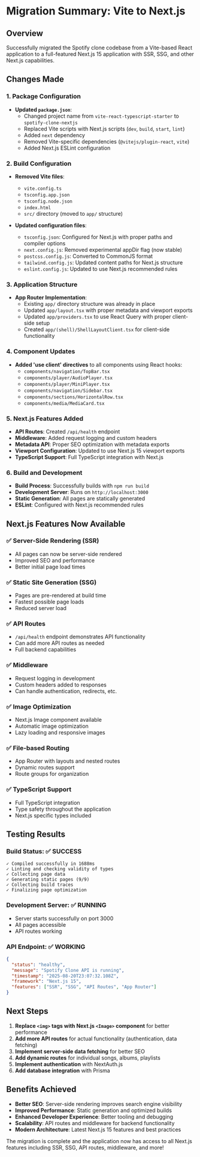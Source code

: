 # Migration Summary: Vite to Next.js

## Overview
Successfully migrated the Spotify clone codebase from a Vite-based React application to a full-featured Next.js 15 application with SSR, SSG, and other Next.js capabilities.

## Changes Made

### 1. Package Configuration
- **Updated `package.json`**:
  - Changed project name from `vite-react-typescript-starter` to `spotify-clone-nextjs`
  - Replaced Vite scripts with Next.js scripts (`dev`, `build`, `start`, `lint`)
  - Added `next` dependency
  - Removed Vite-specific dependencies (`@vitejs/plugin-react`, `vite`)
  - Added Next.js ESLint configuration

### 2. Build Configuration
- **Removed Vite files**:
  - `vite.config.ts`
  - `tsconfig.app.json`
  - `tsconfig.node.json`
  - `index.html`
  - `src/` directory (moved to `app/` structure)

- **Updated configuration files**:
  - `tsconfig.json`: Configured for Next.js with proper paths and compiler options
  - `next.config.js`: Removed experimental appDir flag (now stable)
  - `postcss.config.js`: Converted to CommonJS format
  - `tailwind.config.js`: Updated content paths for Next.js structure
  - `eslint.config.js`: Updated to use Next.js recommended rules

### 3. Application Structure
- **App Router Implementation**:
  - Existing `app/` directory structure was already in place
  - Updated `app/layout.tsx` with proper metadata and viewport exports
  - Updated `app/providers.tsx` to use React Query with proper client-side setup
  - Created `app/(shell)/ShellLayoutClient.tsx` for client-side functionality

### 4. Component Updates
- **Added 'use client' directives** to all components using React hooks:
  - `components/navigation/TopBar.tsx`
  - `components/player/AudioPlayer.tsx`
  - `components/player/MiniPlayer.tsx`
  - `components/navigation/Sidebar.tsx`
  - `components/sections/HorizontalRow.tsx`
  - `components/media/MediaCard.tsx`

### 5. Next.js Features Added
- **API Routes**: Created `/api/health` endpoint
- **Middleware**: Added request logging and custom headers
- **Metadata API**: Proper SEO optimization with metadata exports
- **Viewport Configuration**: Updated to use Next.js 15 viewport exports
- **TypeScript Support**: Full TypeScript integration with Next.js

### 6. Build and Development
- **Build Process**: Successfully builds with `npm run build`
- **Development Server**: Runs on `http://localhost:3000`
- **Static Generation**: All pages are statically generated
- **ESLint**: Configured with Next.js recommended rules

## Next.js Features Now Available

### ✅ Server-Side Rendering (SSR)
- All pages can now be server-side rendered
- Improved SEO and performance
- Better initial page load times

### ✅ Static Site Generation (SSG)
- Pages are pre-rendered at build time
- Fastest possible page loads
- Reduced server load

### ✅ API Routes
- `/api/health` endpoint demonstrates API functionality
- Can add more API routes as needed
- Full backend capabilities

### ✅ Middleware
- Request logging in development
- Custom headers added to responses
- Can handle authentication, redirects, etc.

### ✅ Image Optimization
- Next.js Image component available
- Automatic image optimization
- Lazy loading and responsive images

### ✅ File-based Routing
- App Router with layouts and nested routes
- Dynamic routes support
- Route groups for organization

### ✅ TypeScript Support
- Full TypeScript integration
- Type safety throughout the application
- Next.js specific types included

## Testing Results

### Build Status: ✅ SUCCESS
```
✓ Compiled successfully in 1688ms
✓ Linting and checking validity of types
✓ Collecting page data
✓ Generating static pages (9/9)
✓ Collecting build traces
✓ Finalizing page optimization
```

### Development Server: ✅ RUNNING
- Server starts successfully on port 3000
- All pages accessible
- API routes working

### API Endpoint: ✅ WORKING
```json
{
  "status": "healthy",
  "message": "Spotify Clone API is running",
  "timestamp": "2025-08-20T23:07:32.108Z",
  "framework": "Next.js 15",
  "features": ["SSR", "SSG", "API Routes", "App Router"]
}
```

## Next Steps

1. **Replace `<img>` tags with Next.js `<Image>` component** for better performance
2. **Add more API routes** for actual functionality (authentication, data fetching)
3. **Implement server-side data fetching** for better SEO
4. **Add dynamic routes** for individual songs, albums, playlists
5. **Implement authentication** with NextAuth.js
6. **Add database integration** with Prisma

## Benefits Achieved

- **Better SEO**: Server-side rendering improves search engine visibility
- **Improved Performance**: Static generation and optimized builds
- **Enhanced Developer Experience**: Better tooling and debugging
- **Scalability**: API routes and middleware for backend functionality
- **Modern Architecture**: Latest Next.js 15 features and best practices

The migration is complete and the application now has access to all Next.js features including SSR, SSG, API routes, middleware, and more!
